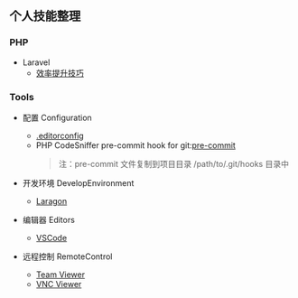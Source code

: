 ## 个人技能整理

### PHP

- Laravel
    * [效率提升技巧](https://github.com/ydalbj/skills/blob/master/PHP/Laravel/efficiency-recipes.md)


### Tools

- 配置 Configuration

    * [.editorconfig](https://github.com/ydalbj/skills/blob/master/Tools/Configuration)
    * PHP CodeSniffer pre-commit hook for git:[pre-commit](https://github.com/ydalbj/skills/blob/master/Tools/Configuration)
        > 注：pre-commit 文件复制到项目目录 /path/to/.git/hooks 目录中

- 开发环境 DevelopEnvironment

    * [Laragon](https://github.com/ydalbj/skills/blob/master/Tools/DevelopEnvironment/laragon.md)

- 编辑器 Editors
    * [VSCode](https://github.com/ydalbj/skills/blob/master/Tools/Editors/VSCode)
- 远程控制 RemoteControl

    * [Team Viewer](https://github.com/ydalbj/skills/blob/master/Tools/RemoteControl/team-viewer.md)
    * [VNC Viewer](https://github.com/ydalbj/skills/blob/master/Tools/RemoteControl/vnc-viewer.md)
